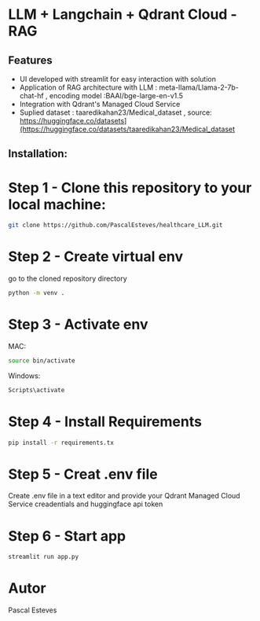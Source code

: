 # LLM + Langchain + Qdrant Cloud - RAG
## Features
- UI developed with streamlit for easy interaction with solution 
- Application of RAG architecture with LLM : meta-llama/Llama-2-7b-chat-hf , encoding model :BAAI/bge-large-en-v1.5
- Integration with Qdrant's Managed Cloud Service
- Suplied dataset : taaredikahan23/Medical_dataset , source: https://huggingface.co/datasets](https://huggingface.co/datasets/taaredikahan23/Medical_dataset

## Installation:
# Step 1 - Clone this repository to your local machine:
```sh
git clone https://github.com/PascalEsteves/healthcare_LLM.git
```
# Step 2  - Create virtual env
go to the cloned repository directory
```sh
python -m venv .
```
# Step 3  - Activate env
MAC:
```sh
source bin/activate
```
Windows:
```sh
Scripts\activate
```
# Step 4 - Install Requirements
```sh
pip install -r requirements.tx
```
# Step 5 - Creat .env file
Create .env file in a text editor and provide your Qdrant Managed Cloud Service creadentials and huggingface api token

# Step 6  - Start app
```sh
streamlit run app.py
```
# Autor
Pascal Esteves

